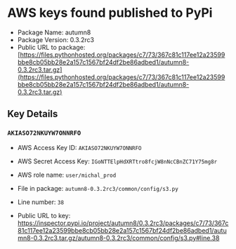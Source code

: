 # AWS keys found published to PyPi

* Package Name: autumn8
* Package Version: 0.3.2rc3
* Public URL to package: [https://files.pythonhosted.org/packages/c7/73/367c81c117ee12a23599bbe8cb05bb28e2a157c1567bf24df2be86adbed1/autumn8-0.3.2rc3.tar.gz](https://files.pythonhosted.org/packages/c7/73/367c81c117ee12a23599bbe8cb05bb28e2a157c1567bf24df2be86adbed1/autumn8-0.3.2rc3.tar.gz)

## Key Details

### `AKIASO72NKUYW7ONNRFO`

* AWS Access Key ID: `AKIASO72NKUYW7ONNRFO`
* AWS Secret Access Key: `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` 
* AWS role name: `user/michal_prod`
* File in package: `autumn8-0.3.2rc3/common/config/s3.py`
* Line number: `38`

* Public URL to key: https://inspector.pypi.io/project/autumn8/0.3.2rc3/packages/c7/73/367c81c117ee12a23599bbe8cb05bb28e2a157c1567bf24df2be86adbed1/autumn8-0.3.2rc3.tar.gz/autumn8-0.3.2rc3/common/config/s3.py#line.38


